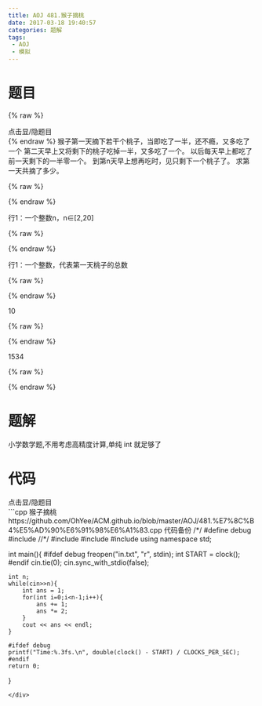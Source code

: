 ```yaml
---
title: AOJ 481.猴子摘桃
date: 2017-03-18 19:40:57
categories: 题解
tags:
 - AOJ
 - 模拟
---
```


# 题目
{% raw %}
<div><div class="fold_hider"><div class="close hider_title">点击显/隐题目</div></div><div class="fold">
    <div class="oj">   
        <div class="part" title="Description">
{% endraw %}
猴子第一天摘下若干个桃子，当即吃了一半，还不瘾，又多吃了一个  
第二天早上又将剩下的桃子吃掉一半，又多吃了一个。  
以后每天早上都吃了前一天剩下的一半零一个。  
到第n天早上想再吃时，见只剩下一个桃子了。  
求第一天共摘了多少。  
  
  

{% raw %}
        </div>
        <div class="part" title="Input">
{% endraw %}
  
行1：一个整数n，n∈[2,20]  
  
  

{% raw %}
        </div>
        <div class="part" title="Output">
{% endraw %}
  
行1：一个整数，代表第一天桃子的总数  
  
  

{% raw %}
        </div>
        <div class="samp">
            <div class="clear"></div>
            <div class="input part" title="Sample Input">
{% endraw %}
  
10  
  
  

{% raw %}
            </div>
            <div class="output part" title="Sample Output">
{% endraw %}
  
1534  
  

{% raw %}
            </div>
            <div class="clear"></div>
        </div>
    </div>
</div></div>
{% endraw %}

<!--more-->
# 题解

小学数学题,不用考虑高精度计算,单纯 int 就足够了  

# 代码
<div><div class="fold_hider"><div class="close hider_title">点击显/隐题目</div></div><div class="fold">```cpp 猴子摘桃 https://github.com/OhYee/ACM.github.io/blob/master/AOJ/481.%E7%8C%B4%E5%AD%90%E6%91%98%E6%A1%83.cpp 代码备份
/*/
#define debug
#include <ctime>
//*/
#include <cstdio>
#include <iostream>
#include <cstring>
using namespace std;

int main(){
    #ifdef debug
    freopen("in.txt", "r", stdin);
    int START = clock();
    #endif
    cin.tie(0);
    cin.sync_with_stdio(false);
    
    int n;
    while(cin>>n){
        int ans = 1;
        for(int i=0;i<n-1;i++){
            ans += 1;
            ans *= 2;
        }
        cout << ans << endl; 
    }

    #ifdef debug
    printf("Time:%.3fs.\n", double(clock() - START) / CLOCKS_PER_SEC);
    #endif
    return 0;
}
```
</div>